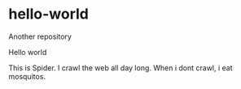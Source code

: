 # hello-world
Another repository

Hello world

This is Spider.
I crawl the web all day long.
When i dont crawl, i eat mosquitos.
